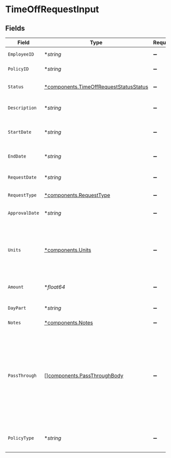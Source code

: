 # TimeOffRequestInput


## Fields

| Field                                                                                                                                                   | Type                                                                                                                                                    | Required                                                                                                                                                | Description                                                                                                                                             | Example                                                                                                                                                 |
| ------------------------------------------------------------------------------------------------------------------------------------------------------- | ------------------------------------------------------------------------------------------------------------------------------------------------------- | ------------------------------------------------------------------------------------------------------------------------------------------------------- | ------------------------------------------------------------------------------------------------------------------------------------------------------- | ------------------------------------------------------------------------------------------------------------------------------------------------------- |
| `EmployeeID`                                                                                                                                            | **string*                                                                                                                                               | :heavy_minus_sign:                                                                                                                                      | ID of the employee                                                                                                                                      | 12345                                                                                                                                                   |
| `PolicyID`                                                                                                                                              | **string*                                                                                                                                               | :heavy_minus_sign:                                                                                                                                      | ID of the policy                                                                                                                                        | 12345                                                                                                                                                   |
| `Status`                                                                                                                                                | [*components.TimeOffRequestStatusStatus](../../models/components/timeoffrequeststatusstatus.md)                                                         | :heavy_minus_sign:                                                                                                                                      | The status of the time off request.                                                                                                                     | approved                                                                                                                                                |
| `Description`                                                                                                                                           | **string*                                                                                                                                               | :heavy_minus_sign:                                                                                                                                      | Description of the time off request.                                                                                                                    | Enjoying some sun.                                                                                                                                      |
| `StartDate`                                                                                                                                             | **string*                                                                                                                                               | :heavy_minus_sign:                                                                                                                                      | The start date of the time off request.                                                                                                                 | 2022-04-01                                                                                                                                              |
| `EndDate`                                                                                                                                               | **string*                                                                                                                                               | :heavy_minus_sign:                                                                                                                                      | The end date of the time off request.                                                                                                                   | 2022-04-01                                                                                                                                              |
| `RequestDate`                                                                                                                                           | **string*                                                                                                                                               | :heavy_minus_sign:                                                                                                                                      | The date the request was made.                                                                                                                          | 2022-03-21                                                                                                                                              |
| `RequestType`                                                                                                                                           | [*components.RequestType](../../models/components/requesttype.md)                                                                                       | :heavy_minus_sign:                                                                                                                                      | The type of request                                                                                                                                     | vacation                                                                                                                                                |
| `ApprovalDate`                                                                                                                                          | **string*                                                                                                                                               | :heavy_minus_sign:                                                                                                                                      | The date the request was approved                                                                                                                       | 2022-03-21                                                                                                                                              |
| `Units`                                                                                                                                                 | [*components.Units](../../models/components/units.md)                                                                                                   | :heavy_minus_sign:                                                                                                                                      | The unit of time off requested. Possible values include: `hours`, `days`, or `other`.                                                                   | hours                                                                                                                                                   |
| `Amount`                                                                                                                                                | **float64*                                                                                                                                              | :heavy_minus_sign:                                                                                                                                      | The amount of time off requested.                                                                                                                       | 3.5                                                                                                                                                     |
| `DayPart`                                                                                                                                               | **string*                                                                                                                                               | :heavy_minus_sign:                                                                                                                                      | The day part of the time off request.                                                                                                                   | morning                                                                                                                                                 |
| `Notes`                                                                                                                                                 | [*components.Notes](../../models/components/notes.md)                                                                                                   | :heavy_minus_sign:                                                                                                                                      | N/A                                                                                                                                                     |                                                                                                                                                         |
| `PassThrough`                                                                                                                                           | [][components.PassThroughBody](../../models/components/passthroughbody.md)                                                                              | :heavy_minus_sign:                                                                                                                                      | The pass_through property allows passing service-specific, custom data or structured modifications in request body when creating or updating resources. |                                                                                                                                                         |
| `PolicyType`                                                                                                                                            | **string*                                                                                                                                               | :heavy_minus_sign:                                                                                                                                      | The policy type of the time off request                                                                                                                 | sick                                                                                                                                                    |